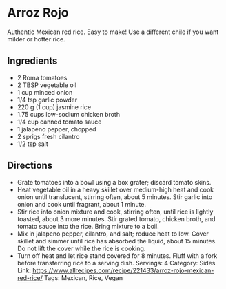 # Arroz Rojo
Authentic Mexican red rice. Easy to make! Use a different chile if you want milder or hotter rice.
## Ingredients
- 2 Roma tomatoes
- 2 TBSP vegetable oil
- 1 cup minced onion
- 1/4 tsp garlic powder
- 220 g (1 cup) jasmine rice
- 1.75 cups low-sodium chicken broth
- 1/4 cup canned tomato sauce
- 1 jalapeno pepper, chopped
- 2 sprigs fresh cilantro
- 1/2 tsp salt
## Directions
- Grate tomatoes into a bowl using a box grater; discard tomato skins.
- Heat vegetable oil in a heavy skillet over medium-high heat and cook onion until translucent, stirring often, about 5 minutes. Stir garlic into onion and cook until fragrant, about 1 minute.
- Stir rice into onion mixture and cook, stirring often, until rice is lightly toasted, about 3 more minutes. Stir grated tomato, chicken broth, and tomato sauce into the rice. Bring mixture to a boil.
- Mix in jalapeno pepper, cilantro, and salt; reduce heat to low. Cover skillet and simmer until rice has absorbed the liquid, about 15 minutes. Do not lift the cover while the rice is cooking.
- Turn off heat and let rice stand covered for 8 minutes. Fluff with a fork before transferring rice to a serving dish.
Servings: 4
Category: Sides
Link: https://www.allrecipes.com/recipe/221433/arroz-rojo-mexican-red-rice/
Tags: Mexican, Rice, Vegan
